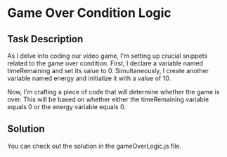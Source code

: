 # Game Over Condition Logic
## Task Description
As I delve into coding our video game, I'm setting up crucial snippets related to the game over condition. First, I declare a variable named timeRemaining and set its value to 0. Simultaneously, I create another variable named energy and initialize it with a value of 10.

Now, I'm crafting a piece of code that will determine whether the game is over. This will be based on whether either the timeRemaining variable equals 0 or the energy variable equals 0.

## Solution 
You can check out the solution in the gameOverLogic.js file.

